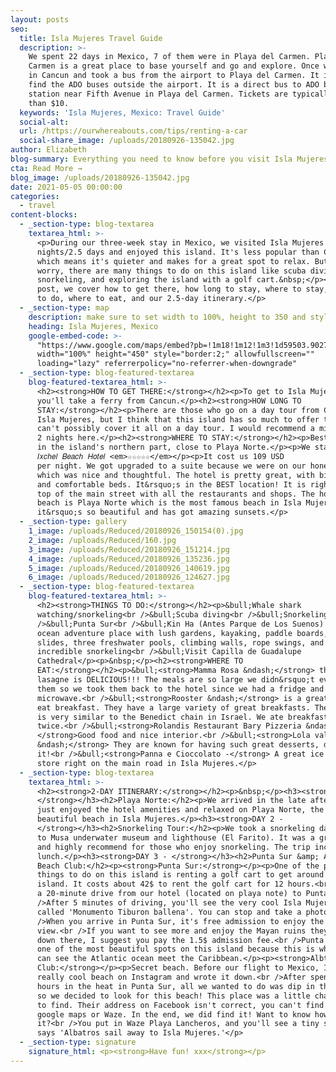 ```yaml
---
layout: posts
seo:
  title: Isla Mujeres Travel Guide
  description: >-
    We spent 22 days in Mexico, 7 of them were in Playa del Carmen. Playa del
    Carmen is a great place to base yourself and go and explore. Once we landed
    in Cancun and took a bus from the airport to Playa del Carmen. It is easy to
    find the ADO buses outside the airport. It is a direct bus to ADO bus
    station near Fifth Avenue in Playa del Carmen. Tickets are typically less
    than $10.
  keywords: 'Isla Mujeres, Mexico: Travel Guide'
  social-alt:
  url: /https://ourwhereabouts.com/tips/renting-a-car
  social-share_image: /uploads/20180926-135042.jpg
author: Elizabeth
blog-summary: Everything you need to know before you visit Isla Mujeres, Mexico
cta: Read More →
blog_image: /uploads/20180926-135042.jpg
date: 2021-05-05 00:00:00
categories:
  - travel
content-blocks:
  - _section-type: blog-textarea
    textarea_html: >-
      <p>During our three-week stay in Mexico, we visited Isla Mujeres for three
      nights/2.5 days and enjoyed this island. It's less popular than Cancun
      which means it's quieter and makes for a great spot to relax. But don't
      worry, there are many things to do on this island like scuba diving,
      snorkeling, and exploring the island with a golf cart.&nbsp;</p><p>In this
      post, we cover how to get there, how long to stay, where to stay, things
      to do, where to eat, and our 2.5-day itinerary.</p>
  - _section-type: map
    description: make sure to set width to 100%, height to 350 and style to border 2
    heading: Isla Mujeres, Mexico
    google-embed-code: >-
      "https://www.google.com/maps/embed?pb=!1m18!1m12!1m3!1d59503.902741085105!2d-86.76673806558148!3d21.232089637340476!2m3!1f0!2f0!3f0!3m2!1i1024!2i768!4f13.1!3m3!1m2!1s0x8f4c255cc7546269%3A0x31c329d38783bdbf!2sIsla%20Mujeres!5e0!3m2!1sen!2sil!4v1661503042532!5m2!1sen!2sil"
      width="100%" height="450" style="border:2;" allowfullscreen=""
      loading="lazy" referrerpolicy="no-referrer-when-downgrade"
  - _section-type: blog-featured-textarea
    blog-featured-textarea_html: >-
      <h2><strong>HOW TO GET THERE:</strong></h2><p>To get to Isla Mujeres,
      you'll take a ferry from Cancun.</p><h2><strong>HOW LONG TO
      STAY:</strong></h2><p>There are those who go on a day tour from Cancun to
      Isla Mujeres, but I think that this island has so much to offer that you
      can't possibly cover it all on a day tour. I would recommend a minimum of
      2 nights here.</p><h2><strong>WHERE TO STAY:</strong></h2><p>Best to stay
      in the island's northern part, close to Playa Norte.</p><p>We stayed at
      𝐼𝑥𝑐ℎ𝑒𝑙 𝐵𝑒𝑎𝑐ℎ 𝐻𝑜𝑡𝑒𝑙 <em>☆☆☆☆☆</em></p><p>It cost us 109 USD
      per night. We got upgraded to a suite because we were on our honeymoon,
      which was nice and thoughtful. The hotel is pretty great, with big rooms
      and comfortable beds. It&rsquo;s in the BEST location! It is right on the
      top of the main street with all the restaurants and shops. The hotel's
      beach is Playa Norte which is the most famous beach in Isla Mujeres;
      it&rsquo;s so beautiful and has got amazing sunsets.</p>
  - _section-type: gallery
    1_image: /uploads/Reduced/20180926_150154(0).jpg
    2_image: /uploads/Reduced/160.jpg
    3_image: /uploads/Reduced/20180926_151214.jpg
    4_image: /uploads/Reduced/20180926_135236.jpg
    5_image: /uploads/Reduced/20180926_140619.jpg
    6_image: /uploads/Reduced/20180926_124627.jpg
  - _section-type: blog-featured-textarea
    blog-featured-textarea_html: >-
      <h2><strong>THINGS TO DO:</strong></h2><p>&bull;Whale shark
      watching/snorkeling<br />&bull;Scuba diving<br />&bull;Snorkeling tours<br
      />&bull;Punta Sur<br />&bull;Kin Ha (Antes Parque de Los Suenos) - an
      ocean adventure place with lush gardens, kayaking, paddle boards, water
      slides, three freshwater pools, climbing walls, rope swings, and
      incredible snorkeling<br />&bull;Visit Capilla de Guadalupe
      Cathedral</p><p>&nbsp;</p><h2><strong>WHERE TO
      EAT:</strong></h2><p>&bull;<strong>Mamma Rosa &ndash;</strong> their
      lasagne is DELICIOUS!!! The meals are so large we didn&rsquo;t even finish
      them so we took them back to the hotel since we had a fridge and a
      microwave.<br />&bull;<strong>Rooster &ndash;</strong> is a great place to
      eat breakfast. They have a large variety of great breakfasts. Their menu
      is very similar to the Benedict chain in Israel. We ate breakfast there
      twice.<br />&bull;<strong>Rolandis Restaurant Bary Pizzeria &ndash;
      </strong>Good food and nice interior.<br />&bull;<strong>Lola valentine
      &ndash;</strong> They are known for having such great desserts, don't miss
      it!<br />&bull;<strong>Panna e Cioccolato -</strong> A great ice cream
      store right on the main road in Isla Mujeres.</p>
  - _section-type: blog-textarea
    textarea_html: >-
      <h2><strong>2-DAY ITINERARY:</strong></h2><p>&nbsp;</p><h3><strong>DAY 1 -
      </strong></h3><h2>Playa Norte:</h2><p>We arrived in the late afternoon and
      just enjoyed the hotel amenities and relaxed on Playa Norte, the most
      beautiful beach in Isla Mujeres.</p><h3><strong>DAY 2 -
      </strong></h3><h2>Snorkeling Tour:</h2><p>️We took a snorkeling day tour
      to Musa underwater museum and lighthouse (El Farito). It was a great trip
      and highly recommend for those who enjoy snorkeling. The trip includes
      lunch.</p><h3><strong>DAY 3 - </strong></h3><h2>Punta Sur &amp; Albtros
      Beach Club:</h2><p><strong>Punta Sur:</strong></p><p>One of the popular
      things to do on this island is renting a golf cart to get around the
      island. It costs about 42$ to rent the golf cart for 12 hours.<br />It is
      a 20-minute drive from our hotel (located on playa note) to Punta Sur.<br
      />After 5 minutes of driving, you'll see the very cool Isla Mujeres sign
      called 'Monumento Tiburon ballena'. You can stop and take a photo.<br
      />When you arrive in Punta Sur, it's free admission to enjoy the beautiful
      view.<br />If you want to see more and enjoy the Mayan ruins they have
      down there, I suggest you pay the 1.5$ admission fee.<br />Punta Sur is
      one of the most beautiful spots on this island because this is where you
      can see the Atlantic ocean meet the Caribbean.</p><p><strong>Albtros Beach
      Club:</strong></p><p>Secret beach. Before our flight to Mexico, I saw this
      really cool beach on Instagram and wrote it down.<br />After spending
      hours in the heat in Punta Sur, all we wanted to do was dip in the water,
      so we decided to look for this beach! This place was a little challenging
      to find. Their address on Facebook isn't correct, you can't find it on
      google maps or Waze. In the end, we did find it! Want to know how to find
      it?<br />You put in Waze Playa Lancheros, and you'll see a tiny sign that
      says 'Albatros sail away to Isla Mujeres.'</p>
  - _section-type: signature
    signature_html: <p><strong>Have fun! xxx</strong></p>
---
```

